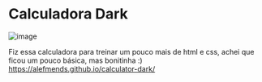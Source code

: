 # Calculadora Dark
![image](https://user-images.githubusercontent.com/95005787/152534083-5f66e7fd-1989-4c28-8eb6-63aa41d1de8f.png)

Fiz essa calculadora para treinar um pouco mais de html e css, achei que ficou um pouco básica, mas bonitinha :)
https://alefmends.github.io/calculator-dark/

